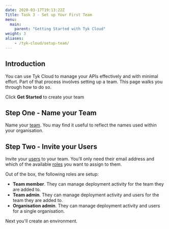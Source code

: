```yaml
---
date: 2020-03-17T19:13:22Z
Title: Task 3 - Set up Your First Team
menu:
  main:
    parent: "Getting Started with Tyk Cloud"
weight: 3
aliases:
    - /tyk-cloud/setup-team/
---
```


## Introduction

You can use Tyk Cloud to manage your APIs effectively and with minimal effort. Part of that process involves setting up a team. This page walks you through how to do so.

Click **Get Started** to create your team

## Step One - Name your Team

Name your [team](/docs/tyk-cloud/troubleshooting-support/glossary/#team). You may find it useful to reflect the names used within your organisation.

## Step Two - Invite your Users

Invite your [users](/docs/tyk-cloud/troubleshooting-support/glossary/#user) to your team. You'll only need their email address and which of the available [roles](/docs/tyk-cloud/troubleshooting-support/glossary/#role) you want to assign to them.

Out of the box, the following roles are setup:

* **Team member**. They can manage deployment activity for the team they are added to.
* **Team admin**. They can manage deployment activity and users for the team they are added to.
* **Organisation admin**. They can manage deployment activity and users for a single organisation.

Next you'll create an environment.